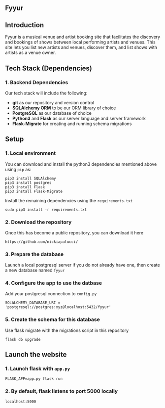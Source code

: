 Fyyur
-----

## Introduction

Fyyur is a musical venue and artist booking site that facilitates the discovery and bookings of shows between local performing artists and venues. This site lets you list new artists and venues, discover them, and list shows with artists as a venue owner.

## Tech Stack (Dependencies)

### 1. Backend Dependencies
Our tech stack will include the following:
 * **git** as our repository and version control
 * **SQLAlchemy ORM** to be our ORM library of choice
 * **PostgreSQL** as our database of choice
 * **Python3** and **Flask** as our server language and server framework
 * **Flask-Migrate** for creating and running schema migrations

## Setup

### 1. Local environment
You can download and install the python3 dependencies mentioned above using `pip` as:
```
pip3 install SQLAlchemy
pip3 install postgres
pip3 install Flask
pip3 install Flask-Migrate
```
Install the remaining dependencies using the `requirements.txt`
```
sudo pip3 install -r requirements.txt
```
### 2. Download the repository
Once this has become a public repository, you can download it here
```
https://github.com/nickiapalucci/
```
### 3. Prepare the database
Launch a local postgresql server if you do not already have one, then create a new database named `fyyur`

### 4. Configure the app to use the datbase
Add your postgresql connection to `config.py`
```
SQLALCHEMY_DATABASE_URI = 'postgresql://postgres:xyz@localhost:5432/fyyur'
```

### 5. Create the schema for this database
Use flask migrate with the migrations script in this repository
```
flask db upgrade
```

## Launch the website

### 1. Launch flask with `app.py`
```
FLASK_APP=app.py flask run
```
### 2. By default, flask listens to port 5000 locally
```
localhost:5000
```